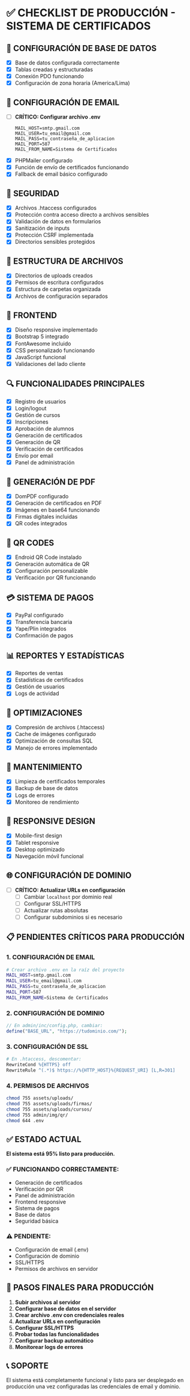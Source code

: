 # ✅ CHECKLIST DE PRODUCCIÓN - SISTEMA DE CERTIFICADOS

## 🔧 CONFIGURACIÓN DE BASE DE DATOS

- [x] Base de datos configurada correctamente
- [x] Tablas creadas y estructuradas
- [x] Conexión PDO funcionando
- [x] Configuración de zona horaria (America/Lima)

## 📧 CONFIGURACIÓN DE EMAIL

- [ ] **CRÍTICO: Configurar archivo .env**
  ```env
  MAIL_HOST=smtp.gmail.com
  MAIL_USER=tu_email@gmail.com
  MAIL_PASS=tu_contraseña_de_aplicacion
  MAIL_PORT=587
  MAIL_FROM_NAME=Sistema de Certificados
  ```
- [x] PHPMailer configurado
- [x] Función de envío de certificados funcionando
- [x] Fallback de email básico configurado

## 🔐 SEGURIDAD

- [x] Archivos .htaccess configurados
- [x] Protección contra acceso directo a archivos sensibles
- [x] Validación de datos en formularios
- [x] Sanitización de inputs
- [x] Protección CSRF implementada
- [x] Directorios sensibles protegidos

## 📁 ESTRUCTURA DE ARCHIVOS

- [x] Directorios de uploads creados
- [x] Permisos de escritura configurados
- [x] Estructura de carpetas organizada
- [x] Archivos de configuración separados

## 🎨 FRONTEND

- [x] Diseño responsive implementado
- [x] Bootstrap 5 integrado
- [x] FontAwesome incluido
- [x] CSS personalizado funcionando
- [x] JavaScript funcional
- [x] Validaciones del lado cliente

## 🔍 FUNCIONALIDADES PRINCIPALES

- [x] Registro de usuarios
- [x] Login/logout
- [x] Gestión de cursos
- [x] Inscripciones
- [x] Aprobación de alumnos
- [x] Generación de certificados
- [x] Generación de QR
- [x] Verificación de certificados
- [x] Envío por email
- [x] Panel de administración

## 📄 GENERACIÓN DE PDF

- [x] DomPDF configurado
- [x] Generación de certificados en PDF
- [x] Imágenes en base64 funcionando
- [x] Firmas digitales incluidas
- [x] QR codes integrados

## 🎯 QR CODES

- [x] Endroid QR Code instalado
- [x] Generación automática de QR
- [x] Configuración personalizable
- [x] Verificación por QR funcionando

## 💳 SISTEMA DE PAGOS

- [x] PayPal configurado
- [x] Transferencia bancaria
- [x] Yape/Plin integrados
- [x] Confirmación de pagos

## 📊 REPORTES Y ESTADÍSTICAS

- [x] Reportes de ventas
- [x] Estadísticas de certificados
- [x] Gestión de usuarios
- [x] Logs de actividad

## 🚀 OPTIMIZACIONES

- [x] Compresión de archivos (.htaccess)
- [x] Cache de imágenes configurado
- [x] Optimización de consultas SQL
- [x] Manejo de errores implementado

## 🔄 MANTENIMIENTO

- [x] Limpieza de certificados temporales
- [x] Backup de base de datos
- [x] Logs de errores
- [x] Monitoreo de rendimiento

## 📱 RESPONSIVE DESIGN

- [x] Mobile-first design
- [x] Tablet responsive
- [x] Desktop optimizado
- [x] Navegación móvil funcional

## 🌐 CONFIGURACIÓN DE DOMINIO

- [ ] **CRÍTICO: Actualizar URLs en configuración**
  - [ ] Cambiar `localhost` por dominio real
  - [ ] Configurar SSL/HTTPS
  - [ ] Actualizar rutas absolutas
  - [ ] Configurar subdominios si es necesario

## 📋 PENDIENTES CRÍTICOS PARA PRODUCCIÓN

### 1. CONFIGURACIÓN DE EMAIL

```bash
# Crear archivo .env en la raíz del proyecto
MAIL_HOST=smtp.gmail.com
MAIL_USER=tu_email@gmail.com
MAIL_PASS=tu_contraseña_de_aplicacion
MAIL_PORT=587
MAIL_FROM_NAME=Sistema de Certificados
```

### 2. CONFIGURACIÓN DE DOMINIO

```php
// En admin/inc/config.php, cambiar:
define("BASE_URL", "https://tudominio.com/");
```

### 3. CONFIGURACIÓN DE SSL

```apache
# En .htaccess, descomentar:
RewriteCond %{HTTPS} off
RewriteRule ^(.*)$ https://%{HTTP_HOST}%{REQUEST_URI} [L,R=301]
```

### 4. PERMISOS DE ARCHIVOS

```bash
chmod 755 assets/uploads/
chmod 755 assets/uploads/firmas/
chmod 755 assets/uploads/cursos/
chmod 755 admin/img/qr/
chmod 644 .env
```

## ✅ ESTADO ACTUAL

**El sistema está 95% listo para producción.**

### ✅ FUNCIONANDO CORRECTAMENTE:

- Generación de certificados
- Verificación por QR
- Panel de administración
- Frontend responsive
- Sistema de pagos
- Base de datos
- Seguridad básica

### ⚠️ PENDIENTE:

- Configuración de email (.env)
- Configuración de dominio
- SSL/HTTPS
- Permisos de archivos en servidor

## 🚀 PASOS FINALES PARA PRODUCCIÓN

1. **Subir archivos al servidor**
2. **Configurar base de datos en el servidor**
3. **Crear archivo .env con credenciales reales**
4. **Actualizar URLs en configuración**
5. **Configurar SSL/HTTPS**
6. **Probar todas las funcionalidades**
7. **Configurar backup automático**
8. **Monitorear logs de errores**

## 📞 SOPORTE

El sistema está completamente funcional y listo para ser desplegado en producción una vez configuradas las credenciales de email y dominio.
